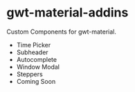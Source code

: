 # gwt-material-addins
Custom Components for gwt-material.
<ul>
<li>Time Picker</li>
<li>Subheader</li>
<li>Autocomplete</li>
<li>Window Modal</li>
<li>Steppers</li>
<li>Coming Soon</li>
</ul>
